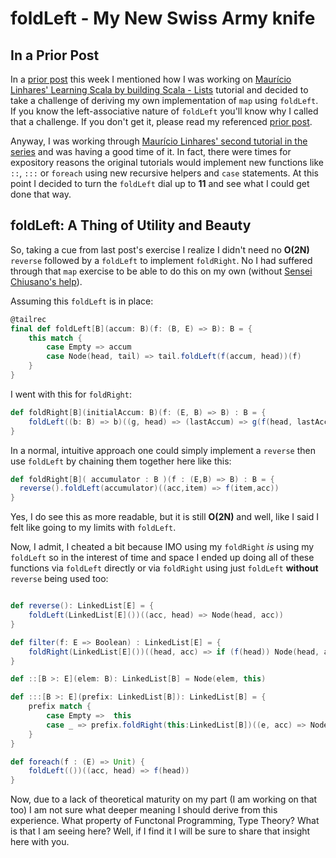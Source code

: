 # foldLeft - My New Swiss Army knife
## In a Prior Post
In a [prior post](http://www.aninvisiblefriend.com/post/131130570800/implementing-map-using-foldleft-in-scala) this week I mentioned how I was working on [Maurício Linhares' Learning Scala by building Scala - Lists](http://mauricio.github.io/2013/11/25/learning-scala-by-building-scala-lists.html) tutorial and decided to take a challenge of deriving my own implementation of `map` using `foldLeft`.  If you know the left-associative nature of `foldLeft` you'll know why I called that a challenge.  If you don't get it, please read my referenced [prior post](http://www.aninvisiblefriend.com/post/131130570800/implementing-map-using-foldleft-in-scala).

Anyway, I was working through [Maurício Linhares' second tutorial in the series](http://mauricio.github.io/2013/12/08/learning-scala-by-building-scala-lists-part-2.html) and was having a good time of it.  In fact, there were times for expository reasons the original tutorials would implement new functions like `::`, `:::` or `foreach` using new recursive helpers and `case` statements.  At this point I decided to turn the `foldLeft` dial up to **11** and see what I could get done that way.
## foldLeft: A Thing of Utility and Beauty
So, taking a cue from last post's exercise I realize I didn't need no **O(2N)** `reverse` followed by a `foldLeft` to implement `foldRight`.  No I had suffered through that `map` exercise to be able to do this on my own (without [Sensei Chiusano's help](http://pchiusano.github.io/)). 

Assuming this `foldLeft` is in place:

```scala
@tailrec
final def foldLeft[B](accum: B)(f: (B, E) => B): B = { 
    this match {
        case Empty => accum
        case Node(head, tail) => tail.foldLeft(f(accum, head))(f)
    }
}
``` 
I went with this for `foldRight`:

```scala
def foldRight[B](initialAccum: B)(f: (E, B) => B) : B = {
    foldLeft((b: B) => b)((g, head) => (lastAccum) => g(f(head, lastAccum))) (initialAccum)
}
```
In a normal, intuitive approach one could simply implement a `reverse` then use  `foldLeft` by chaining them together here like this:

```scala
def foldRight[B]( accumulator : B )(f : (E,B) => B) : B = {
  reverse().foldLeft(accumulator)((acc,item) => f(item,acc))
}
```
Yes, I do see this as more readable, but it is still **O(2N)** and well, like I said I felt like going to my limits with `foldLeft`.

Now, I admit, I cheated a bit because IMO using my `foldRight` *is* using my `foldLeft` so in the interest of time and space I ended up doing all of these functions via `foldLeft` directly or via `foldRight` using just `foldLeft` **without** `reverse` being used too:

```scala

def reverse(): LinkedList[E] = {
    foldLeft(LinkedList[E]())((acc, head) => Node(head, acc))
}

def filter(f: E => Boolean) : LinkedList[E] = {
    foldRight(LinkedList[E]())((head, acc) => if (f(head)) Node(head, acc) else acc)
}

def ::[B >: E](elem: B): LinkedList[B] = Node(elem, this)

def :::[B >: E](prefix: LinkedList[B]): LinkedList[B] = {
    prefix match {
        case Empty =>  this
        case _ => prefix.foldRight(this:LinkedList[B])((e, acc) => Node[B](e, acc))
    }
}

def foreach(f : (E) => Unit) {
    foldLeft(())((acc, head) => f(head))
}
```
Now, due to a lack of theoretical maturity on my part (I am working on that too) I am not sure what deeper meaning I should derive from this experience.  What property of Functonal Programming, Type Theory?  What is that I am seeing here?  Well, if I find it I will be sure to share that insight here with you.